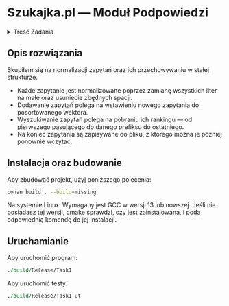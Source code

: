 # Szukajka.pl — Moduł Podpowiedzi

<details>
  <summary>  Treść Zadania </summary>
  
  ## Zadanie 1: Administrator wyszukiwarki szukajka.pl
  Jesteś administratorem wyszukiwarki szukajka.pl w roku 1997. Twoim zadaniem jest
  implementacja modułu wypisującego podpowiedzi do inputu użytkownika.
  ### Podstawowe wymagania:
  - Możliwość dodania nowego zapytania
  - Wyszukiwarka ma zwrócić najbardziej zbliżone zapytania do danego (np. najdłuższy
  prefiks)
  ### Przykładowy scenariusz użycia:

  (linie rozpoczynające się od ‘>’ zostały wprowadzone przez użytkownika programu)
```yaml
  > add: Kiedy jest nowy rok w Chinach?
  > add: Kiedy jest nowy rok w Tajlandii?
  > ask: Kiedy jest nowy rok
  result: Kiedy jest nowy rok w Chinach?
  result: Kiedy jest nowy rok w Tajlandii?
```

--- 
</details>

## Opis rozwiązania

Skupiłem się na normalizacji zapytań oraz ich przechowywaniu w stałej strukturze.

- Każde zapytanie jest normalizowane poprzez zamianę wszystkich liter na małe oraz usunięcie zbędnych spacji.
- Dodawanie zapytań polega na wstawieniu nowego zapytania do posortowanego wektora.
- Wyszukiwanie zapytań polega na pobraniu ich rankingu — od pierwszego pasującego do danego prefiksu do ostatniego.
- Na koniec zapytania są zapisywane do pliku, z którego można je później ponownie wczytać.


## Instalacja oraz budowanie

Aby zbudować projekt, użyj poniższego polecenia:

```bash
conan build . --build=missing
```

Na systemie Linux: Wymagany jest GCC w wersji 13 lub nowszej. Jeśli nie posiadasz tej wersji, cmake sprawdzi, czy jest zainstalowana, i poda odpowiednią komendę do jej instalacji.

## Uruchamianie
Aby uruchomić program:
```perl
./build/Release/Task1
```

Aby uruchomić testy:

```perl
./build/Release/Task1-ut
```
